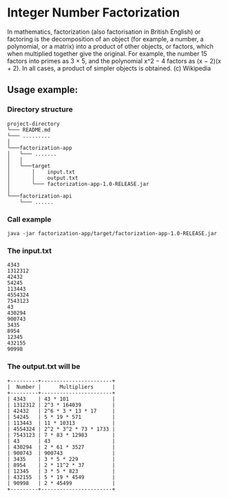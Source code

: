Integer Number Factorization
============================

In mathematics, factorization (also factorisation in British English) or factoring is the decomposition of an object (for example, a number, a polynomial, or a matrix) into a product of other objects, or factors, which when multiplied together give the original. For example, the number 15 factors into primes as 3 × 5, and the polynomial x^2 − 4 factors as (x − 2)(x + 2). In all cases, a product of simpler objects is obtained. (c) Wikipedia

Usage example:
--------------

### Directory structure ###
    project-directory
    └─── README.md
    └─── .........
    │
    └───factorization-app
    │   └─── .......
    │   │
    │   └───target
    │       │    input.txt
    │       │    output.txt
    │       └─── factorization-app-1.0-RELEASE.jar
    │   
    └───factorization-api    
        └─── ......
        
### Call example ###
    
    java -jar factorization-app/target/factorization-app-1.0-RELEASE.jar
   
### The input.txt ###
        
    4343
    1312312
    42432
    54245
    113443
    4554324
    7543123
    43
    430294
    900743
    3435
    8954
    12345
    432155
    90998
    
### The output.txt will be ###
    
    +---------+-----------------------+
    |  Number |      Multipliers      |
    +---------+-----------------------+
    | 4343    | 43 * 101              |
    | 1312312 | 2^3 * 164039          |
    | 42432   | 2^6 * 3 * 13 * 17     |
    | 54245   | 5 * 19 * 571          |
    | 113443  | 11 * 10313            |
    | 4554324 | 2^2 * 3^2 * 73 * 1733 |
    | 7543123 | 7 * 83 * 12983        |
    | 43      | 43                    |
    | 430294  | 2 * 61 * 3527         |
    | 900743  | 900743                |
    | 3435    | 3 * 5 * 229           |
    | 8954    | 2 * 11^2 * 37         |
    | 12345   | 3 * 5 * 823           |
    | 432155  | 5 * 19 * 4549         |
    | 90998   | 2 * 45499             |
    +---------+-----------------------+